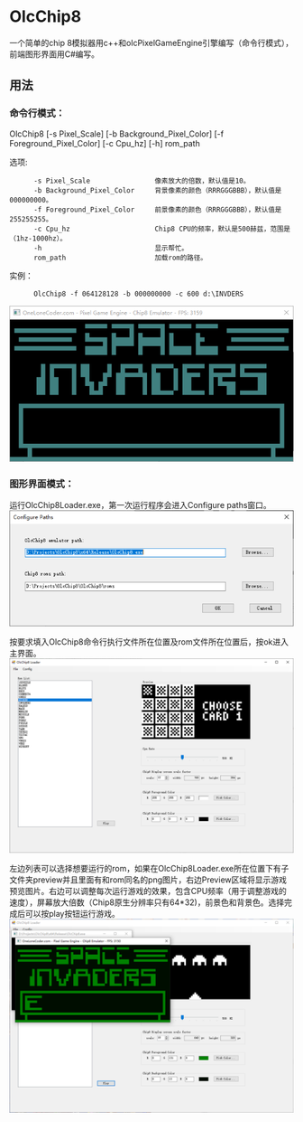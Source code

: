 # OlcChip8
一个简单的chip 8模拟器用c++和olcPixelGameEngine引擎编写（命令行模式），前端图形界面用C#编写。
## 用法
### 命令行模式：
OlcChip8 [-s Pixel_Scale] [-b Background_Pixel_Color] [-f Foreground_Pixel_Color] [-c Cpu_hz] [-h] rom_path

选项:

          -s Pixel_Scale                像素放大的倍数，默认值是10。
          -b Background_Pixel_Color     背景像素的颜色（RRRGGGBBB），默认值是000000000。
          -f Foreground_Pixel_Color     前景像素的颜色（RRRGGGBBB），默认值是255255255。
          -c Cpu_hz                     Chip8 CPU的频率，默认是500赫兹，范围是（1hz-1000hz）。
          -h                            显示帮忙。
          rom_path                      加载rom的路径。
          
实例：

          OlcChip8 -f 064128128 -b 000000000 -c 600 d:\INVDERS

![OlcChip8 Emulator Command Line](https://github.com/NeroJin/OlcChip8/blob/master/doc/pic/cmd_sample.png)

### 图形界面模式：
运行OlcChip8Loader.exe，第一次运行程序会进入Configure paths窗口。
![OlcChip8 Loader Configure Paths](https://github.com/NeroJin/OlcChip8/blob/master/doc/pic/configure_path.png)

按要求填入OlcChip8命令行执行文件所在位置及rom文件所在位置后，按ok进入主界面。
![OlcChip8 Loader Main](https://github.com/NeroJin/OlcChip8/blob/master/doc/pic/OlcChip8Loader_1.png)

左边列表可以选择想要运行的rom，如果在OlcChip8Loader.exe所在位置下有子文件夹preview并且里面有和rom同名的png图片，右边Preview区域将显示游戏预览图片。右边可以调整每次运行游戏的效果，包含CPU频率（用于调整游戏的速度），屏幕放大倍数（Chip8原生分辨率只有64*32)，前景色和背景色。选择完成后可以按play按钮运行游戏。![OlcChip8 Loader Main](https://github.com/NeroJin/OlcChip8/blob/master/doc/pic/OlcChip8Loader_2.png)
